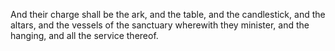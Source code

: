 And their charge shall be the ark, and the table, and the candlestick, and the altars, and the vessels of the sanctuary wherewith they minister, and the hanging, and all the service thereof.
